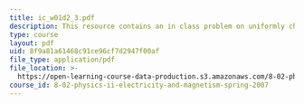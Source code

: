 ```yaml
---
title: ic_w01d2_3.pdf
description: This resource contains an in class problem on uniformly charged disk.
type: course
layout: pdf
uid: 8f9a81a61468c91ce96cf7d2947f00af
file_type: application/pdf
file_location: >-
  https://open-learning-course-data-production.s3.amazonaws.com/8-02-physics-ii-electricity-and-magnetism-spring-2007/8f9a81a61468c91ce96cf7d2947f00af_ic_w01d2_3.pdf
course_id: 8-02-physics-ii-electricity-and-magnetism-spring-2007
---
```

